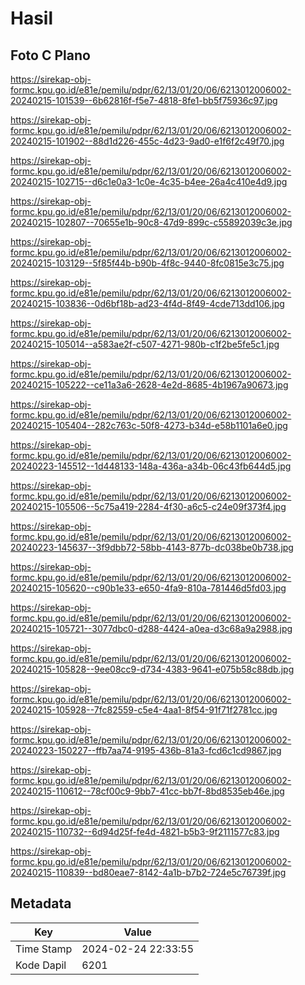 # Hasil

## Foto C Plano

https://sirekap-obj-formc.kpu.go.id/e81e/pemilu/pdpr/62/13/01/20/06/6213012006002-20240215-101539--6b62816f-f5e7-4818-8fe1-bb5f75936c97.jpg

https://sirekap-obj-formc.kpu.go.id/e81e/pemilu/pdpr/62/13/01/20/06/6213012006002-20240215-101902--88d1d226-455c-4d23-9ad0-e1f6f2c49f70.jpg

https://sirekap-obj-formc.kpu.go.id/e81e/pemilu/pdpr/62/13/01/20/06/6213012006002-20240215-102715--d6c1e0a3-1c0e-4c35-b4ee-26a4c410e4d9.jpg

https://sirekap-obj-formc.kpu.go.id/e81e/pemilu/pdpr/62/13/01/20/06/6213012006002-20240215-102807--70655e1b-90c8-47d9-899c-c55892039c3e.jpg

https://sirekap-obj-formc.kpu.go.id/e81e/pemilu/pdpr/62/13/01/20/06/6213012006002-20240215-103129--5f85f44b-b90b-4f8c-9440-8fc0815e3c75.jpg

https://sirekap-obj-formc.kpu.go.id/e81e/pemilu/pdpr/62/13/01/20/06/6213012006002-20240215-103836--0d6bf18b-ad23-4f4d-8f49-4cde713dd106.jpg

https://sirekap-obj-formc.kpu.go.id/e81e/pemilu/pdpr/62/13/01/20/06/6213012006002-20240215-105014--a583ae2f-c507-4271-980b-c1f2be5fe5c1.jpg

https://sirekap-obj-formc.kpu.go.id/e81e/pemilu/pdpr/62/13/01/20/06/6213012006002-20240215-105222--ce11a3a6-2628-4e2d-8685-4b1967a90673.jpg

https://sirekap-obj-formc.kpu.go.id/e81e/pemilu/pdpr/62/13/01/20/06/6213012006002-20240215-105404--282c763c-50f8-4273-b34d-e58b1101a6e0.jpg

https://sirekap-obj-formc.kpu.go.id/e81e/pemilu/pdpr/62/13/01/20/06/6213012006002-20240223-145512--1d448133-148a-436a-a34b-06c43fb644d5.jpg

https://sirekap-obj-formc.kpu.go.id/e81e/pemilu/pdpr/62/13/01/20/06/6213012006002-20240215-105506--5c75a419-2284-4f30-a6c5-c24e09f373f4.jpg

https://sirekap-obj-formc.kpu.go.id/e81e/pemilu/pdpr/62/13/01/20/06/6213012006002-20240223-145637--3f9dbb72-58bb-4143-877b-dc038be0b738.jpg

https://sirekap-obj-formc.kpu.go.id/e81e/pemilu/pdpr/62/13/01/20/06/6213012006002-20240215-105620--c90b1e33-e650-4fa9-810a-781446d5fd03.jpg

https://sirekap-obj-formc.kpu.go.id/e81e/pemilu/pdpr/62/13/01/20/06/6213012006002-20240215-105721--3077dbc0-d288-4424-a0ea-d3c68a9a2988.jpg

https://sirekap-obj-formc.kpu.go.id/e81e/pemilu/pdpr/62/13/01/20/06/6213012006002-20240215-105828--9ee08cc9-d734-4383-9641-e075b58c88db.jpg

https://sirekap-obj-formc.kpu.go.id/e81e/pemilu/pdpr/62/13/01/20/06/6213012006002-20240215-105928--7fc82559-c5e4-4aa1-8f54-91f71f2781cc.jpg

https://sirekap-obj-formc.kpu.go.id/e81e/pemilu/pdpr/62/13/01/20/06/6213012006002-20240223-150227--ffb7aa74-9195-436b-81a3-fcd6c1cd9867.jpg

https://sirekap-obj-formc.kpu.go.id/e81e/pemilu/pdpr/62/13/01/20/06/6213012006002-20240215-110612--78cf00c9-9bb7-41cc-bb7f-8bd8535eb46e.jpg

https://sirekap-obj-formc.kpu.go.id/e81e/pemilu/pdpr/62/13/01/20/06/6213012006002-20240215-110732--6d94d25f-fe4d-4821-b5b3-9f2111577c83.jpg

https://sirekap-obj-formc.kpu.go.id/e81e/pemilu/pdpr/62/13/01/20/06/6213012006002-20240215-110839--bd80eae7-8142-4a1b-b7b2-724e5c76739f.jpg


## Metadata

| Key        | Value               |
| ---------- | ------------------- |
| Time Stamp | 2024-02-24 22:33:55 |
| Kode Dapil | 6201                |



